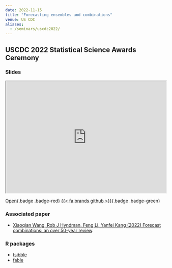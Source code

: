 ```yaml
---
date: 2022-11-15
title: "Forecasting ensembles and combinations"
venue: US CDC
aliases:
  - /seminars/uscdc2022/
---
```


## USCDC 2022 Statistical Science Awards Ceremony

### Slides

<iframe src="https://pkg.robjhyndman.com/combinations_talk/ensembles_uscdc_2022.html" width="100%" height=350>
</iframe>

[Open](https://pkg.robjhyndman.com/combinations_talk/ensembles_uscdc_2022.html){.badge .badge-red}
[{{< fa brands github >}}](https://github.com/robjhyndman/combinations_talk/){.badge .badge-green}


### Associated paper

* [Xiaoqian Wang, Rob J Hyndman, Feng Li, Yanfei Kang (2022) Forecast combinations: an over 50-year review](https://robjhyndman.com/publications/combinations/).

### R packages

* [tsibble](https://tsibble.tidyverts.org)
* [fable](https://fable.tidyverts.org)
